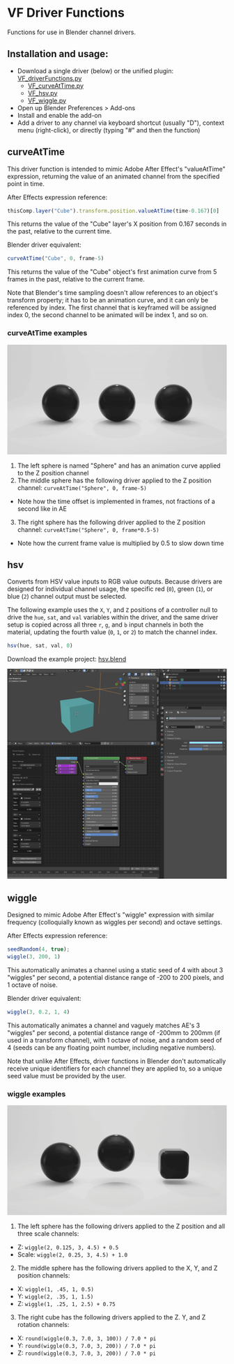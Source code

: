 # VF Driver Functions
Functions for use in Blender channel drivers.



## Installation and usage:
- Download a single driver (below) or the unified plugin: [VF_driverFunctions.py](https://raw.githubusercontent.com/jeinselenVF/VF-BlenderDriverFunctions/main/VF_driverFunctions.py)
	- [VF_curveAtTime.py](https://raw.githubusercontent.com/jeinselenVF/VF-BlenderDriverFunctions/main/VF_curveAtTime.py)
	- [VF_hsv.py](https://raw.githubusercontent.com/jeinselenVF/VF-BlenderDriverFunctions/main/VF_hsv.py)
	- [VF_wiggle.py](https://raw.githubusercontent.com/jeinselenVF/VF-BlenderDriverFunctions/main/VF_wiggle.py)
- Open up Blender Preferences > Add-ons
- Install and enable the add-on
- Add a driver to any channel via keyboard shortcut (usually "D"), context menu (right-click), or directly (typing "#" and then the function)



## curveAtTime
This driver function is intended to mimic Adobe After Effect's "valueAtTime" expression, returning the value of an animated channel from the specified point in time.

After Effects expression reference:
```javascript
thisComp.layer("Cube").transform.position.valueAtTime(time-0.167)[0]
```
This returns the value of the "Cube" layer's X position from 0.167 seconds in the past, relative to the current time.

Blender driver equivalent:
```javascript
curveAtTime("Cube", 0, frame-5)
```
This returns the value of the "Cube" object's first animation curve from 5 frames in the past, relative to the current frame.

Note that Blender's time sampling doesn't allow references to an object's transform property; it has to be an animation curve, and it can only be referenced by index. The first channel that is keyframed will be assigned index 0, the second channel to be animated will be index 1, and so on.

### curveAtTime examples

![three spheres in a white environment, the left side is animated, the other two are tied to it using the curveAtTime driver function in Blender](images/curveAtTime.gif)

1. The left sphere is named "Sphere" and has an animation curve applied to the Z position channel
2. The middle sphere has the following driver applied to the Z position channel: `curveAtTime("Sphere", 0, frame-5)`
  - Note how the time offset is implemented in frames, not fractions of a second like in AE
3. The right sphere has the following driver applied to the Z position channel: `curveAtTime("Sphere", 0, frame*0.5-5)`
  - Note how the current frame value is multiplied by 0.5 to slow down time


## hsv
Converts from HSV value inputs to RGB value outputs. Because drivers are designed for individual channel usage, the specific red (`0`), green (`1`), or blue (`2`) channel output must be selected.

The following example uses the `X`, `Y`, and `Z` positions of a controller null to drive the `hue`, `sat`, and `val` variables within the driver, and the same driver setup is copied across all three `r`, `g`, and `b` input channels in both the material, updating the fourth value (`0`, `1`, or `2`) to match the channel index.

```javascript
hsv(hue, sat, val, 0)
```

Download the example project: [hsv.blend](images/hsv.blend.zip)

![screen capture of the Blender interface showing both the controller null and the driver function applied to the red channel of an affected object](images/hsv.png)

## wiggle
Designed to mimic Adobe After Effect's "wiggle" expression with similar frequency (colloquially known as wiggles per second) and octave settings.

After Effects expression reference:
```javascript
seedRandom(4, true);
wiggle(3, 200, 1)
```
This automatically animates a channel using a static seed of 4 with about 3 "wiggles" per second, a potential distance range of -200 to 200 pixels, and 1 octave of noise.

Blender driver equivalent:
```javascript
wiggle(3, 0.2, 1, 4)
```
This automatically animates a channel and vaguely matches AE's 3 "wiggles" per second, a potential distance range of -200mm to 200mm (if used in a transform channel), with 1 octave of noise, and a random seed of 4 (seeds can be any floating point number, including negative numbers).

Note that unlike After Effects, driver functions in Blender don't automatically receive unique identifiers for each channel they are applied to, so a unique seed value must be provided by the user.

### wiggle examples

![two spheres and a cube in a white environment animated using the wiggle driver function in Blender](images/wiggle.gif)

1. The left sphere has the following drivers applied to the Z position and all three scale channels:
  - Z:  `wiggle(2, 0.125, 3, 4.5) + 0.5`
  - Scale:  `wiggle(2, 0.25, 3, 4.5) + 1.0`
2. The middle sphere has the following drivers applied to the X, Y, and Z position channels:
  - X: `wiggle(1, .45, 1, 0.5)`
  - Y: `wiggle(2, .35, 1, 1.5)` 
  - Z: `wiggle(1, .25, 1, 2.5) + 0.75`
3. The right cube has the following drivers applied to the Z. Y, and Z rotation channels:
  - X: `round(wiggle(0.3, 7.0, 3, 100)) / 7.0 * pi`
  - Y: `round(wiggle(0.3, 7.0, 3, 200)) / 7.0 * pi`
  - Z: `round(wiggle(0.3, 7.0, 3, 200)) / 7.0 * pi`
